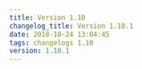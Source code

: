 ```yaml
---
title: Version 1.10
changelog_title: Version 1.10.1
date: 2018-10-24 13:04:45 
tags: changelogs 1.10
version: 1.10.1
---
```

<script src="https://gist.github.com/spinnaker-release/9a46f497a6e081e1ef8f12867b0ee3c6.js"/>